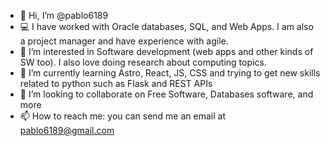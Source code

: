- 👋 Hi, I’m @pablo6189
- 💻 I have worked with Oracle databases, SQL, and Web Apps. I am also a project manager and have experience with agile.
- 👀 I’m interested in Software development (web apps and other kinds of SW too). I also love doing research about computing topics.
- 🌱 I’m currently learning Astro, React, JS, CSS and trying to get new skills related to python such as Flask and REST APIs
- 💞️ I’m looking to collaborate on Free Software, Databases software, and more
- 📫 How to reach me: you can send me an email at pablo6189@gmail.com
